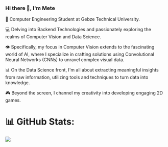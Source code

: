 ### Hi there 👋, I'm Mete


🚀 Computer Engineering Student at Gebze Technical University.

💻 Delving into Backend Technologies and passionately exploring the realms of Computer Vision and Data Science.

👁️ Specifically, my focus in Computer Vision extends to the fascinating world of AI, where I specialize in crafting solutions using Convolutional Neural Networks (CNNs) to unravel complex visual data.

📊 On the Data Science front, I'm all about extracting meaningful insights from raw information, utilizing tools and techniques to turn data into knowledge.

🎮 Beyond the screen, I channel my creativity into developing engaging 2D games.

# 📊 GitHub Stats:
![](https://github-readme-stats.vercel.app/api/top-langs/?username=MeteSamlioglu&theme=default&hide_border=false&include_all_commits=true&count_private=true&layout=compact)


<!-- Proudly created with GPRM ( https://gprm.itsvg.in ) -->
